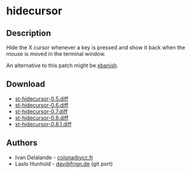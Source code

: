 hidecursor
==========

Description
-----------

Hide the X cursor whenever a key is pressed and show it back when the mouse
is moved in the terminal window.

An alternative to this patch might be [xbanish](https://github.com/jcs/xbanish).

Download
--------

* [st-hidecursor-0.5.diff](st-hidecursor-0.5.diff)
* [st-hidecursor-0.6.diff](st-hidecursor-0.6.diff)
* [st-hidecursor-0.7.diff](st-hidecursor-0.7.diff)
* [st-hidecursor-0.8.diff](st-hidecursor-0.8.diff)
* [st-hidecursor-0.8.1.diff](st-hidecursor-0.8.1.diff)

Authors
-------

* Ivan Delalande - <colona@ycc.fr>
* Laslo Hunhold - <dev@frign.de> (git port)
